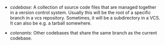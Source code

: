 * *codebase*: A collection of source code files that are managed together in a
version control system. Usually this will be the root of a specific branch in a
vcs repository. Sometimes, it will be a subdirectory in a VCS. It can also be
e.g. a tarball somewhere.

* *cotenants*: Other codebases that share the same branch as the current codebase.
